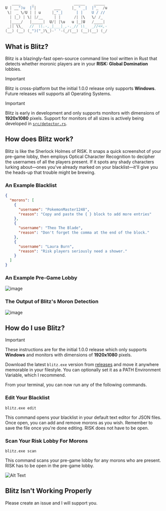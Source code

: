 ```cs
   ____     _                  _____    _____  
U | __")u  |"|        ___     |_ " _|  |"_  /u 
 \|  _ \/U | | u     |_"_|      | |    U / //  
  | |_) | \| |/__     | |      /| |\   \/ /_   
  |____/   |_____|  U/| |\u   u |_|U   /____|  
 _|| \\_   //  \\.-,_|___|_,-._// \\_  _//<<,- 
(__) (__) (_")("_)\_)-' '-(_/(__) (__)(__) (_/ 
```
## What is Blitz?
Blitz is a blazingly-fast  open-source command line tool written in Rust that detects whether moronic players are in your **RISK: Global Domination** lobbies.
> [!IMPORTANT]  
> Blitz is cross-platform but the initial 1.0.0 release only supports **Windows**. Future releases will supports all Operating Systems.

> [!IMPORTANT]  
> Blitz is early in development and only supports monitors with dimensions of **1920x1080** pixels. Support for monitors of all sizes is actively being developed in [`src/detector.rs`](https://github.com/Hakxsorus/blitz/blob/master/src/detector.rs#L176).

## How does Blitz work?
Blitz is like the Sherlock Holmes of RISK. It snaps a quick screenshot of your pre-game lobby, then employs Optical Character Recognition to decipher the usernames of all the players present. If it spots any shady characters lurking about—ones you've already marked on your blacklist—it'll give you the heads-up that trouble might be brewing.

### An Example Blacklist
```json
{
  "morons": [
    {
      "username": "PokemonMaster1248",
      "reason": "Copy and paste the { } block to add more entries"
    },
    {
      "username": "Theo The Blade",
      "reason": "Don't forget the comma at the end of the block."
    },
    {
      "username": "Laura Burn",
      "reason": "Risk players seriously need a shower."
    }
  ]
}
```
### An Example Pre-Game Lobby
![image](https://gist.github.com/assets/80631431/1c3532fb-3c3f-4eec-afb2-5e40b9dd86ec)

### The Output of Blitz's Moron Detection
![image](https://gist.github.com/assets/80631431/170011d3-7623-4e45-b2f9-b861e4542438)


## How do I use Blitz?
> [!IMPORTANT]  
> These instructions are for the initial 1.0.0 release which only supports **Windows** and monitors with dimensions of **1920x1080** pixels.

Download the latest `blitz.exe` version from [releases](https://github.com/Hakxsorus/blitz/releases) and move it anywhere memorable in your filestyle. You can optionally set it as a PATH Environment Variable, which I recommend.

From your terminal, you can now run any of the following commands.
### Edit Your Blacklist
```
blitz.exe edit
```
This command opens your blacklist in your default text editor for JSON files. Once open, you can add and remove morons as you wish. Remember to save the file once you're done editing. RISK does not have to be open.

### Scan Your Risk Lobby For Morons
```
blitz.exe scan
```
This command scans your pre-game lobby for any morons who are present. RISK has to be open in the pre-game lobby.

![Alt Text](https://i.imgur.com/dBia5Kf.gif)

## Blitz Isn't Working Properly
Please create an issue and I will support you.
